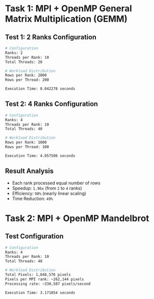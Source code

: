 # Task 1: MPI + OpenMP General Matrix Multiplication (GEMM)

## Test 1: 2 Ranks Configuration

```bash
# Configuration
Ranks: 2
Threads per Rank: 10
Total Threads: 20

# Workload Distribution
Rows per Rank: 2000
Rows per Thread: 200

Execution Time: 8.042278 seconds
```

## Test 2: 4 Ranks Configuration

```bash
# Configuration
Ranks: 4
Threads per Rank: 10
Total Threads: 40

# Workload Distribution
Rows per Rank: 1000
Rows per Thread: 100

Execution Time: 4.057506 seconds
```
## Result Analysis

- Each rank processed equal number of rows
- Speedup: `1.96x` (from `2` to `4` ranks)
- Efficiency: `98%` (nearly linear scaling)
- Time Reduction: `49%`

# Task 2: MPI + OpenMP Mandelbrot

## Test Configuration
```bash
# Configuration
Ranks: 4
Threads per Rank: 10
Total Threads: 40

# Workload Distribution
Total Pixels: 1,048,576 pixels
Pixels per MPI rank: ~262,144 pixels
Processing rate: ~330,587 pixels/second

Execution Time: 3.171854 seconds
```
